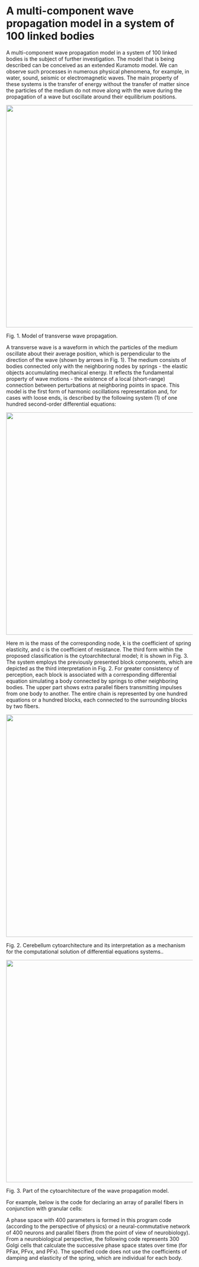 # A multi-component wave propagation model in a system of 100 linked bodies

A multi-component wave propagation model in a system of 100 linked bodies is the subject of further investigation. The model that is being described can be conceived as an extended Kuramoto model. We can observe such processes in numerous physical phenomena, for example, in water, sound, seismic or electromagnetic waves. The main property of these systems is the transfer of energy without the transfer of matter since the particles of the medium do not move along with the wave during the propagation of a wave but oscillate around their equilibrium positions.

<p><img src="https://www.minfo.ru/different_imgs/img6.png" width="600"><figcaption>Fig. 1. Model of transverse wave propagation.</figcaption></p>

A transverse wave is a waveform in which the particles of the medium oscillate about their average position, which is perpendicular to the direction of the wave (shown by arrows in Fig. 1). The medium consists of bodies connected only with the neighboring nodes by springs - the elastic objects accumulating mechanical energy. It reflects the fundamental property of wave motions - the existence of a local (short-range) connection between perturbations at neighboring points in space. This model is the first form of harmonic oscillations representation and, for cases with loose ends, is described by the following system (1) of one hundred second-order differential equations:

<p><img src="https://www.minfo.ru/different_imgs/img7.png" width="600"><figcaption></figcaption></p>

Here m is the mass of the corresponding node, k is the coefficient of spring elasticity, and c is the coefficient of resistance.
The third form within the proposed classification is the cytoarchitectural model; it is shown in Fig. 3. The system employs the previously presented block components, which are depicted as the third interpretation in Fig. 2. For greater consistency of perception, each block is associated with a corresponding differential equation simulating a body connected by springs to other neighboring bodies. The upper part shows extra parallel fibers transmitting impulses from one body to another. The entire chain is represented by one hundred equations or a hundred blocks, each connected to the surrounding blocks by two fibers. 

<p><img src="https://www.minfo.ru/different_imgs/img9.png" width="600"><figcaption>Fig. 2.	Cerebellum cytoarchitecture and its interpretation as a mechanism for the computational solution of differential equations systems..</figcaption></p>

<p><img src="https://www.minfo.ru/different_imgs/img8.png" width="600"><figcaption>Fig. 3.	Part of the cytoarchitecture of the wave propagation model.</figcaption></p>

For example, below is the code for declaring an array of parallel fibers in conjunction with granular cells:

A phase space with 400 parameters is formed in this program code (according to the perspective of physics) or a neural-commutative network of 400 neurons and parallel fibers (from the point of view of neurobiology).
From a neurobiological perspective, the following code represents 300 Golgi cells that calculate the successive phase space states over time (for PFax, PFvx, and PFx). The specified code does not use the coefficients of damping and elasticity of the spring, which are individual for each body. 



